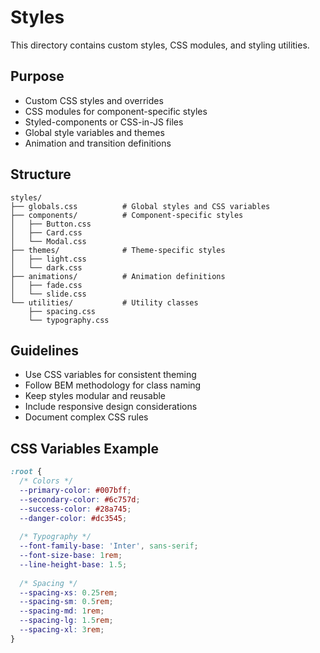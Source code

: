 # Styles

This directory contains custom styles, CSS modules, and styling utilities.

## Purpose

- Custom CSS styles and overrides
- CSS modules for component-specific styles
- Styled-components or CSS-in-JS files
- Global style variables and themes
- Animation and transition definitions

## Structure

```
styles/
├── globals.css          # Global styles and CSS variables
├── components/          # Component-specific styles
│   ├── Button.css
│   ├── Card.css
│   └── Modal.css
├── themes/              # Theme-specific styles
│   ├── light.css
│   └── dark.css
├── animations/          # Animation definitions
│   ├── fade.css
│   └── slide.css
└── utilities/           # Utility classes
    ├── spacing.css
    └── typography.css
```

## Guidelines

- Use CSS variables for consistent theming
- Follow BEM methodology for class naming
- Keep styles modular and reusable
- Include responsive design considerations
- Document complex CSS rules

## CSS Variables Example

```css
:root {
  /* Colors */
  --primary-color: #007bff;
  --secondary-color: #6c757d;
  --success-color: #28a745;
  --danger-color: #dc3545;
  
  /* Typography */
  --font-family-base: 'Inter', sans-serif;
  --font-size-base: 1rem;
  --line-height-base: 1.5;
  
  /* Spacing */
  --spacing-xs: 0.25rem;
  --spacing-sm: 0.5rem;
  --spacing-md: 1rem;
  --spacing-lg: 1.5rem;
  --spacing-xl: 3rem;
}
``` 
